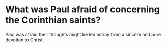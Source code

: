 # What was Paul afraid of concerning the Corinthian saints?

Paul was afraid their thoughts might be led astray from a sincere and pure devotion to Christ.

